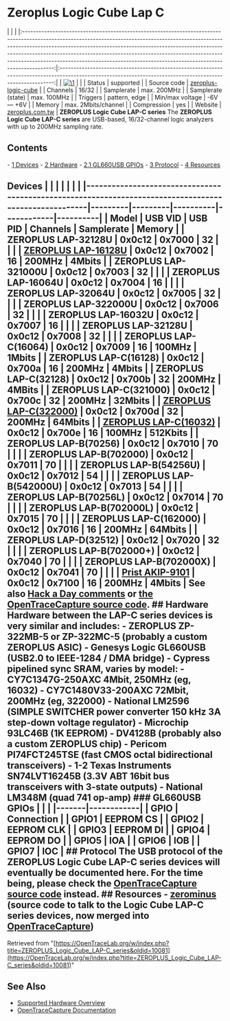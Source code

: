 # Zeroplus Logic Cube Lap C

| | | |:-----------------------------------------------------------------------------------------------------------------------------------------------------------------------------------------------------------------------------------------------------------------------------------------------------------------------------------------------------------------------------------------------------------------:|:----------------------------------------------------------------------------------------------------------------------------------------------------------:| | [![\1](../../assets/hardware/general/\2)](./File:Zeroplus_Logic_Cube.png.html) | | | Status | supported | | Source code | [zeroplus-logic-cube](http://github.com/OpenTraceLab/?p=OpenTraceCapture.git;a=tree;f=src/hardware/zeroplus-logic-cube) | | Channels | 16/32 | | Samplerate | max. 200MHz | | Samplerate (state) | max. 100MHz | | Triggers | pattern, edge | | Min/max voltage | -6V — +6V | | Memory | max. 2Mbits/channel | | Compression | yes | | Website | [zeroplus.com.tw](http://www.zeroplus.com.tw/logic-analyzer_en/products.php#top_c) | **ZEROPLUS Logic Cube LAP-C series** The **ZEROPLUS Logic Cube LAP-C series** are USB-based, 16/32-channel logic analyzers with up to 200MHz sampling rate. 
## Contents 
\- [1 Devices](ZEROPLUS_Logic_Cube_LAP-C.html#Devices) \- [2 Hardware](ZEROPLUS_Logic_Cube_LAP-C.html#Hardware) \- [2.1 GL660USB GPIOs](ZEROPLUS_Logic_Cube_LAP-C.html#GL660USB_GPIOs) \- [3 Protocol](ZEROPLUS_Logic_Cube_LAP-C.html#Protocol) \- [4 Resources](ZEROPLUS_Logic_Cube_LAP-C.html#Resources) 
## Devices | | | | | | | |------------------------------------------------------------------------------------------------------|---------|---------|----------|------------|----------| | Model | USB VID | USB PID | Channels | Samplerate | Memory | | ZEROPLUS LAP-32128U | 0x0c12 | 0x7000 | 32 | | | | [ZEROPLUS LAP-16128U](ZEROPLUS_LAP-16128U.html "ZEROPLUS LAP-16128U") | 0x0c12 | 0x7002 | 16 | 200MHz | 4Mbits | | ZEROPLUS LAP-321000U | 0x0c12 | 0x7003 | 32 | | | | ZEROPLUS LAP-16064U | 0x0c12 | 0x7004 | 16 | | | | ZEROPLUS LAP-32064U | 0x0c12 | 0x7005 | 32 | | | | ZEROPLUS LAP-322000U | 0x0c12 | 0x7006 | 32 | | | | ZEROPLUS LAP-16032U | 0x0c12 | 0x7007 | 16 | | | | ZEROPLUS LAP-32128U | 0x0c12 | 0x7008 | 32 | | | | ZEROPLUS LAP-C(16064) | 0x0c12 | 0x7009 | 16 | 100MHz | 1Mbits | | ZEROPLUS LAP-C(16128) | 0x0c12 | 0x700a | 16 | 200MHz | 4Mbits | | ZEROPLUS LAP-C(32128) | 0x0c12 | 0x700b | 32 | 200MHz | 4MBits | | ZEROPLUS LAP-C(321000) | 0x0c12 | 0x700c | 32 | 200MHz | 32Mbits | | [ZEROPLUS LAP-C(322000)](ZEROPLUS_Logic_Cube_LAP-C(322000).html "ZEROPLUS Logic Cube LAP-C(322000)") | 0x0c12 | 0x700d | 32 | 200MHz | 64Mbits | | [ZEROPLUS LAP-C(16032)](ZEROPLUS_Logic_Cube_LAP-C(16032).html "ZEROPLUS Logic Cube LAP-C(16032)") | 0x0c12 | 0x700e | 16 | 100MHz | 512Kbits | | ZEROPLUS LAP-B(70256) | 0x0c12 | 0x7010 | 70 | | | | ZEROPLUS LAP-B(702000) | 0x0c12 | 0x7011 | 70 | | | | ZEROPLUS LAP-B(54256U) | 0x0c12 | 0x7012 | 54 | | | | ZEROPLUS LAP-B(542000U) | 0x0c12 | 0x7013 | 54 | | | | ZEROPLUS LAP-B(70256L) | 0x0c12 | 0x7014 | 70 | | | | ZEROPLUS LAP-B(702000L) | 0x0c12 | 0x7015 | 70 | | | | ZEROPLUS LAP-C(162000) | 0x0c12 | 0x7016 | 16 | 200MHz | 64Mbits | | ZEROPLUS LAP-D(32512) | 0x0c12 | 0x7020 | 32 | | | | ZEROPLUS LAP-B(702000+) | 0x0c12 | 0x7040 | 70 | | | | ZEROPLUS LAP-B(702000X) | 0x0c12 | 0x7041 | 70 | | | | [Prist AKIP-9101](Prist_AKIP-9101.html "Prist AKIP-9101") | 0x0c12 | 0x7100 | 16 | 200MHz | 4Mbits | See also [Hack a Day comments](http://hackaday.com/2010/03/30/zeroplus-logic-cube-modification/comment-page-2/#comment-152049) or [the OpenTraceCapture source code](http://github.com/OpenTraceLab/?p=OpenTraceCapture.git;a=blob;f=src/hardware/zeroplus-logic-cube/api.c;h=3eeb9811a7cdc6f136f7600525ed7142dc9a1b5f;hb=HEAD#l39). ## Hardware Hardware between the LAP-C series devices is very similar and includes: \- ZEROPLUS ZP-322MB-5 or ZP-322MC-5 (probably a custom ZEROPLUS ASIC) \- Genesys Logic GL660USB (USB2.0 to IEEE-1284 / DMA bridge) \- Cypress pipelined sync SRAM, varies by model: \- CY7C1347G-250AXC 4Mbit, 250MHz (eg, 16032) \- CY7C1480V33-200AXC 72Mbit, 200MHz (eg, 322000) \- National LM2596 (SIMPLE SWITCHER power converter 150 kHz 3A step-down voltage regulator) \- Microchip 93LC46B (1K EEPROM) \- DV4128B (probably also a custom ZEROPLUS chip) \- Pericom PI74FCT245TSE (fast CMOS octal bidirectional transceivers) \- 1-2 Texas Instruments SN74LVT16245B (3.3V ABT 16bit bus transceivers with 3-state outputs) \- National LM348M (quad 741 op-amp) ### GL660USB GPIOs | | | |-------|------------| | GPIO | Connection | | GPIO1 | EEPROM CS | | GPIO2 | EEPROM CLK | | GPIO3 | EEPROM DI | | GPIO4 | EEPROM DO | | GPIO5 | IOA | | GPIO6 | IOB | | GPIO7 | IOC | ## Protocol The USB protocol of the ZEROPLUS Logic Cube LAP-C series devices will eventually be documented here. For the time being, please check the [OpenTraceCapture source code](http://github.com/OpenTraceLab/?p=OpenTraceCapture.git;a=tree;f=src/hardware/zeroplus-logic-cube) instead. ## Resources \- [zerominus](http://code.google.com/p/zerominus/) (source code to talk to the Logic Cube LAP-C series devices, now merged into [OpenTraceCapture](OpenTraceCapture.html "OpenTraceCapture")) 
Retrieved from "[https://OpenTraceLab.org/w/index.php?title=ZEROPLUS_Logic_Cube_LAP-C_series&oldid=10081](https://OpenTraceLab.org/w/index.php?title=ZEROPLUS_Logic_Cube_LAP-C_series&oldid=10081)"

## See Also
- [Supported Hardware Overview](../supported-hardware.md)
- [OpenTraceCapture Documentation](../../opentracecapture/overview.md)
